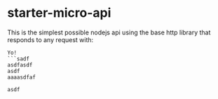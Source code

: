 # starter-micro-api

This is the simplest possible nodejs api using the base http library that responds to any request with:   
```ddd
Yo! 
```sadf
asdfasdf
asdf
aaaasdfaf

asdf
